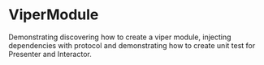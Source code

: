 # ViperModule

Demonstrating discovering how to create a viper module, injecting dependencies with protocol and demonstrating how to create unit test for Presenter and Interactor.


